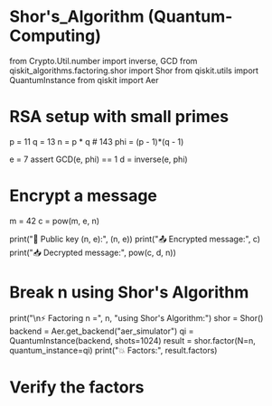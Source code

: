 # Shor's_Algorithm (Quantum-Computing)

from Crypto.Util.number import inverse, GCD
from qiskit_algorithms.factoring.shor import Shor
from qiskit.utils import QuantumInstance
from qiskit import Aer

# RSA setup with small primes
p = 11
q = 13
n = p * q             # 143
phi = (p - 1)*(q - 1)

e = 7
assert GCD(e, phi) == 1
d = inverse(e, phi)

# Encrypt a message
m = 42
c = pow(m, e, n)

print("🔐 Public key (n, e):", (n, e))
print("📤 Encrypted message:", c)
print("📥 Decrypted message:", pow(c, d, n))

# Break n using Shor's Algorithm
print("\n⚡ Factoring n =", n, "using Shor's Algorithm:")
shor = Shor()
backend = Aer.get_backend("aer_simulator")
qi = QuantumInstance(backend, shots=1024)
result = shor.factor(N=n, quantum_instance=qi)
print("💥 Factors:", result.factors)

# Verify the factors


